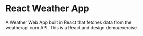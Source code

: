 # React Weather App
A Weather Web App built in React that fetches data from the weatherapi.com API. This is a React and design demo/exercise.
